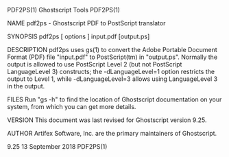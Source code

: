 PDF2PS(1)                                                                           Ghostscript Tools                                                                           PDF2PS(1)

NAME
       pdf2ps - Ghostscript PDF to PostScript translator

SYNOPSIS
       pdf2ps [ options ] input.pdf [output.ps]

DESCRIPTION
       pdf2ps uses gs(1) to convert the Adobe Portable Document Format (PDF) file "input.pdf" to PostScript(tm) in "output.ps".  Normally the output is allowed to use PostScript Level 2
       (but not PostScript LanguageLevel 3) constructs; the -dLanguageLevel=1 option restricts the output to Level 1, while -dLanguageLevel=3 allows using LanguageLevel 3 in the output.

FILES
       Run "gs -h" to find the location of Ghostscript documentation on your system, from which you can get more details.

VERSION
       This document was last revised for Ghostscript version 9.25.

AUTHOR
       Artifex Software, Inc. are the primary maintainers of Ghostscript.

9.25                                                                                13 September 2018                                                                           PDF2PS(1)
